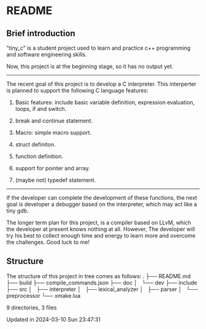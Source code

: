 # README

## Brief introduction

"tiny_c" is a student project used to learn and practice c++ programming and software engineering skills.

Now, this project is at the beginning stage, so it has no output yet.

---

The recent goal of this project is to develop a C interpreter. This interperter is planned to support the 
following C language features:

1. Basic features: include basic variable definition, expression evaluation, loops, if and switch.

2. break and continue statement.

3. Macro: simple macro support.

4. struct definiton.

5. function definition.

6. support for pointer and array.

7. (maybe not) typedef statement.

---

If the developer can complete the development of these functions, the next goal is developer a debugger based 
on the interpreter, which may act like a tiny gdb.

The longer term plan for this project, is a compiler based on LLvM, which the developer at present knows 
nothing at all. However, The developer will try his best to collect enough time and energy to learn more and 
overcome the challenges. Good luck to me!


## Structure

The structure of this project in tree comes as follows:
.
├── README.md
├── build
├── compile_commands.json
├── doc
│   └── dev
├── include
├── src
│   ├── interpreter
│   ├── lexical_analyzer
│   ├── parser
│   └── preprocessor
└── xmake.lua

9 directories, 3 files

Updated in 2024-03-10 Sun 23:47:31

